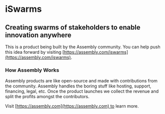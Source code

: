 # iSwarms

## Creating swarms of stakeholders to enable innovation anywhere

This is a product being built by the Assembly community. You can help push this idea forward by visiting [https://assembly.com/iswarms](https://assembly.com/iswarms).

### How Assembly Works

Assembly products are like open-source and made with contributions from the community. Assembly handles the boring stuff like hosting, support, financing, legal, etc. Once the product launches we collect the revenue and split the profits amongst the contributors.

Visit [https://assembly.com](https://assembly.com) to learn more.
